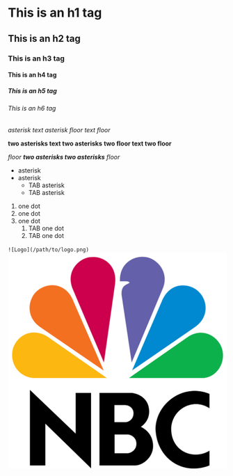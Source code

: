 # This is an h1 tag
## This is an h2 tag
### This is an h3 tag
#### This is an h4 tag
##### This is an h5 tag
###### This is an h6 tag

*asterisk text asterisk*
_floor text floor_

**two asterisks text two asterisks**
__two floor text two floor__

_floor **two asterisks two asterisks** floor_

* asterisk
* asterisk
  * TAB asterisk
  * TAB asterisk
  
1. one dot
1. one dot
1. one dot
   1. TAB one dot
   1. TAB one dot

`![Logo](/path/to/logo.png)`
![Logo](/logo.png)
